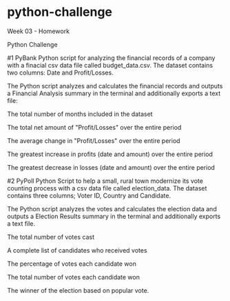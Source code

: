 # python-challenge
Week 03 - Homework

Python Challenge

#1 PyBank
Python script for analyzing the financial records of a company with a finacial csv data file called budget_data.csv. The dataset contains two columns: Date and Profit/Losses.

The Python script analyzes and calculates the financial records and outputs a Financial Analysis summary in the terminal and additionally exports a text file:

The total number of months included in the dataset

The total net amount of "Profit/Losses" over the entire period

The average change in "Profit/Losses" over the entire period

The greatest increase in profits (date and amount) over the entire period

The greatest decrease in losses (date and amount) over the entire period

#2 PyPoll
Python Script to help a small, rural town modernize its vote counting process with a csv data file called election_data. The dataset contains three columns; Voter ID, Country and Candidate.

The Python script analyzes the votes and calculates the election data and outputs a Election Results summary in the terminal and additionally exports a text file.

The total number of votes cast

A complete list of candidates who received votes

The percentage of votes each candidate won

The total number of votes each candidate won

The winner of the election based on popular vote.